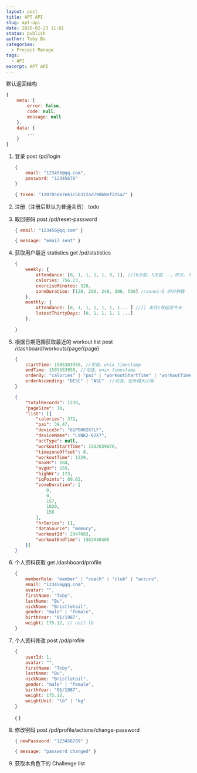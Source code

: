 ```yaml
---
layout: post
title: APT API
slug: apt-api
date: 2020-02-23 11:01
status: publish
author: Toby Bu
categories: 
  - Project Manage
tags: 
  - API
excerpt: APT API
---
```


默认返回结构

``` javascript
{
    meta: {
        error: false,
        code: null,
        message: null
    },
    data: {
        ...
    }
}
```

1. 登录 
    post /pd/login

    ``` javascript 
    { 
        email: "123456@qq.com", 
        password: "12345678" 
    } 
    ```
    
    ``` javascript 
    { token: "120705de7e61c5b322ad798b8ef225a7" }
    ```


2. 注册（注册后默认为普通会员）
    todo

3. 取回密码 
    post /pd/reset-password
    
    ``` javascript 
    { email: "123456@qq.com" } 
    ```
    
    ``` javascript 
    { message: "email sent" }
    ```


4. 获取用户最近 statistics 
    get /pd/statistics
    
    ``` javascript 
    {
        weekly: {
            attendance: [0, 1, 1, 1, 1, 0, 1], //[6天前，5天前...，昨天，今天]
            calories: 756.23,
            exerciseMinutes: 320,
            zoneDuration: [120, 200, 240, 300, 500] //zone1~5 的分钟数
        },
        monthly: {
            attendance: [0, 1, 1, 1, 1, 1, 1... ] //[] 本月1号起至今天
            latestThirtyDays: [0, 1, 1, 1, 1 ...]
        },
            
    }
    ```


5. 根据日期范围获取最近的 workout list 
    post /dashboard/workouts/page/{page}
    
    ``` javascript
    {
        startTime: 1585383958, //可选，unix timestamp
        endTime: 1585583958, //可选，unix timestamp
        orderBy: "calories" | "pai" | "workoutStartTime" | "workoutTime" | "iqPoints" | "maxHr" | "avgHr",  //可选，严格大小写
        orderAscending: "DESC" | "ASC"  //可选，无所谓大小写
    }
    ```
    
    ``` json
    {
        "totalRecords": 1230,
        "pageSize": 10,
        "list": [{
            "calories": 372,
            "pai": 39.47,
            "deviceSn": "61P0002X7LF",
            "deviceName": "LYNK2-02X7",
            "actType": null,
            "workoutStartTime": 1582039076,
            "timezoneOffset": 8,
            "workoutTime": 1329,
            "maxHr": 184,
            "avgHr": 159,
            "highHr": 173,
            "iqPoints": 89.02,
            "zoneDuration": [
                0,
                0,
                157,
                1020,
                158
            ],
            "hrSeries": [],
            "dataSource": "memory",
            "workoutId": 2347083,
            "workoutEndTime": 1582040405
        }]
    }
    ```

6. 个人资料获取
    get /dashboard/profile
    
    ``` javascript 
    {
        memberRole: "member" | "coach" | "club" | "accuro",
        email: "123456@qq.com",
        avatar: "",
        firstName: "Toby",
        lastName: "Bu",
        nickName: "Bristletail",
        gender: "male" | "female",
        birthYear: "01/1987",
        weight: 175.12, // unit lb
    }
    ```


7. 个人资料修改
    post /pd/profile
    
    ``` javascript 
    {
        userId: 1,
        avatar: "",
        firstName: "Toby",
        lastName: "Bu",
        nickName: "Bristletail",
        gender: "male" | "female",
        birthYear: "01/1987",
        weight: 175.12,
        weightUnit: "lb" | "kg"
    }
    ```
    
    {
    }

8. 修改密码
    post /pd/profile/actions/change-password
    
    ``` javascript 
    { newPassword: "123456789" }
    ```
    
    ``` javascript 
    { message: "password changed" }
    ```

7. 获取本角色下的 Challenge list

